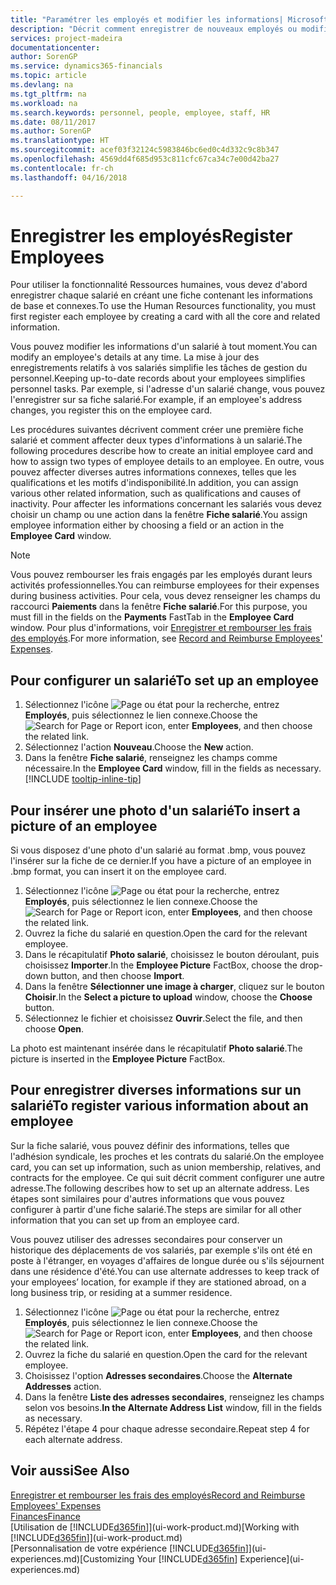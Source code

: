 ```yaml
---
title: "Paramétrer les employés et modifier les informations| Microsoft Docs"
description: "Décrit comment enregistrer de nouveaux employés ou modifier les informations concernant ceux existants."
services: project-madeira
documentationcenter: 
author: SorenGP
ms.service: dynamics365-financials
ms.topic: article
ms.devlang: na
ms.tgt_pltfrm: na
ms.workload: na
ms.search.keywords: personnel, people, employee, staff, HR
ms.date: 08/11/2017
ms.author: SorenGP
ms.translationtype: HT
ms.sourcegitcommit: acef03f32124c5983846bc6ed0c4d332c9c8b347
ms.openlocfilehash: 4569dd4f685d953c811cfc67ca34c7e00d42ba27
ms.contentlocale: fr-ch
ms.lasthandoff: 04/16/2018

---
```

# <a name="register-employees"></a><span data-ttu-id="1e310-103">Enregistrer les employés</span><span class="sxs-lookup"><span data-stu-id="1e310-103">Register Employees</span></span>
<span data-ttu-id="1e310-104">Pour utiliser la fonctionnalité Ressources humaines, vous devez d'abord enregistrer chaque salarié en créant une fiche contenant les informations de base et connexes.</span><span class="sxs-lookup"><span data-stu-id="1e310-104">To use the Human Resources functionality, you must first register each employee by creating a card with all the core and related information.</span></span>

<span data-ttu-id="1e310-105">Vous pouvez modifier les informations d'un salarié à tout moment.</span><span class="sxs-lookup"><span data-stu-id="1e310-105">You can modify an employee's details at any time.</span></span> <span data-ttu-id="1e310-106">La mise à jour des enregistrements relatifs à vos salariés simplifie les tâches de gestion du personnel.</span><span class="sxs-lookup"><span data-stu-id="1e310-106">Keeping up-to-date records about your employees simplifies personnel tasks.</span></span> <span data-ttu-id="1e310-107">Par exemple, si l'adresse d'un salarié change, vous pouvez l'enregistrer sur sa fiche salarié.</span><span class="sxs-lookup"><span data-stu-id="1e310-107">For example, if an employee's address changes, you register this on the employee card.</span></span>

<span data-ttu-id="1e310-108">Les procédures suivantes décrivent comment créer une première fiche salarié et comment affecter deux types d'informations à un salarié.</span><span class="sxs-lookup"><span data-stu-id="1e310-108">The following procedures describe how to create an initial employee card and how to assign two types of employee details to an employee.</span></span> <span data-ttu-id="1e310-109">En outre, vous pouvez affecter diverses autres informations connexes, telles que les qualifications et les motifs d'indisponibilité.</span><span class="sxs-lookup"><span data-stu-id="1e310-109">In addition, you can assign various other related information, such as qualifications and causes of inactivity.</span></span> <span data-ttu-id="1e310-110">Pour affecter les informations concernant les salariés vous devez choisir un champ ou une action dans la fenêtre **Fiche salarié**.</span><span class="sxs-lookup"><span data-stu-id="1e310-110">You assign employee information either by choosing a field or an action in the **Employee Card** window.</span></span>

> [!NOTE]  
> <span data-ttu-id="1e310-111">Vous pouvez rembourser les frais engagés par les employés durant leurs activités professionnelles.</span><span class="sxs-lookup"><span data-stu-id="1e310-111">You can reimburse employees for their expenses during business activities.</span></span> <span data-ttu-id="1e310-112">Pour cela, vous devez renseigner les champs du raccourci **Paiements** dans la fenêtre **Fiche salarié**.</span><span class="sxs-lookup"><span data-stu-id="1e310-112">For this purpose, you must fill in the fields on the **Payments** FastTab in the **Employee Card** window.</span></span> <span data-ttu-id="1e310-113">Pour plus d'informations, voir [Enregistrer et rembourser les frais des employés](finance-how-record-reimburse-employee-expenses.md).</span><span class="sxs-lookup"><span data-stu-id="1e310-113">For more information, see [Record and Reimburse Employees' Expenses](finance-how-record-reimburse-employee-expenses.md).</span></span>

## <a name="to-set-up-an-employee"></a><span data-ttu-id="1e310-114">Pour configurer un salarié</span><span class="sxs-lookup"><span data-stu-id="1e310-114">To set up an employee</span></span>
1. <span data-ttu-id="1e310-115">Sélectionnez l'icône ![Page ou état pour la recherche](media/ui-search/search_small.png "icône Page ou état pour la recherche"), entrez **Employés**, puis sélectionnez le lien connexe.</span><span class="sxs-lookup"><span data-stu-id="1e310-115">Choose the ![Search for Page or Report](media/ui-search/search_small.png "Search for Page or Report icon") icon, enter **Employees**, and then choose the related link.</span></span>
2. <span data-ttu-id="1e310-116">Sélectionnez l'action **Nouveau**.</span><span class="sxs-lookup"><span data-stu-id="1e310-116">Choose the **New** action.</span></span>
3. <span data-ttu-id="1e310-117">Dans la fenêtre **Fiche salarié**, renseignez les champs comme nécessaire.</span><span class="sxs-lookup"><span data-stu-id="1e310-117">In the **Employee Card** window, fill in the fields as necessary.</span></span> [!INCLUDE [tooltip-inline-tip](includes/tooltip-inline-tip_md.md)]

## <a name="to-insert-a-picture-of-an-employee"></a><span data-ttu-id="1e310-118">Pour insérer une photo d'un salarié</span><span class="sxs-lookup"><span data-stu-id="1e310-118">To insert a picture of an employee</span></span>
<span data-ttu-id="1e310-119">Si vous disposez d'une photo d'un salarié au format .bmp, vous pouvez l'insérer sur la fiche de ce dernier.</span><span class="sxs-lookup"><span data-stu-id="1e310-119">If you have a picture of an employee in .bmp format, you can insert it on the employee card.</span></span>

1. <span data-ttu-id="1e310-120">Sélectionnez l'icône ![Page ou état pour la recherche](media/ui-search/search_small.png "icône Page ou état pour la recherche"), entrez **Employés**, puis sélectionnez le lien connexe.</span><span class="sxs-lookup"><span data-stu-id="1e310-120">Choose the ![Search for Page or Report](media/ui-search/search_small.png "Search for Page or Report icon") icon, enter **Employees**, and then choose the related link.</span></span>
2. <span data-ttu-id="1e310-121">Ouvrez la fiche du salarié en question.</span><span class="sxs-lookup"><span data-stu-id="1e310-121">Open the card for the relevant employee.</span></span>
3. <span data-ttu-id="1e310-122">Dans le récapitulatif **Photo salarié**, choisissez le bouton déroulant, puis choisissez **Importer**.</span><span class="sxs-lookup"><span data-stu-id="1e310-122">In the **Employee Picture** FactBox, choose the drop-down button, and then choose **Import**.</span></span>
4. <span data-ttu-id="1e310-123">Dans la fenêtre **Sélectionner une image à charger**, cliquez sur le bouton **Choisir**.</span><span class="sxs-lookup"><span data-stu-id="1e310-123">In the **Select a picture to upload** window, choose the **Choose** button.</span></span>
5. <span data-ttu-id="1e310-124">Sélectionnez le fichier et choisissez **Ouvrir**.</span><span class="sxs-lookup"><span data-stu-id="1e310-124">Select the file, and then choose **Open**.</span></span>

<span data-ttu-id="1e310-125">La photo est maintenant insérée dans le récapitulatif **Photo salarié**.</span><span class="sxs-lookup"><span data-stu-id="1e310-125">The picture is inserted in the **Employee Picture** FactBox.</span></span>

## <a name="to-register-various-information-about-an-employee"></a><span data-ttu-id="1e310-126">Pour enregistrer diverses informations sur un salarié</span><span class="sxs-lookup"><span data-stu-id="1e310-126">To register various information about an employee</span></span>
<span data-ttu-id="1e310-127">Sur la fiche salarié, vous pouvez définir des informations, telles que l'adhésion syndicale, les proches et les contrats du salarié.</span><span class="sxs-lookup"><span data-stu-id="1e310-127">On the employee card, you can set up information, such as union membership, relatives, and contracts for the employee.</span></span> <span data-ttu-id="1e310-128">Ce qui suit décrit comment configurer une autre adresse.</span><span class="sxs-lookup"><span data-stu-id="1e310-128">The following describes how to set up an alternate address.</span></span> <span data-ttu-id="1e310-129">Les étapes sont similaires pour d'autres informations que vous pouvez configurer à partir d'une fiche salarié.</span><span class="sxs-lookup"><span data-stu-id="1e310-129">The steps are similar for all other information that you can set up from an employee card.</span></span>

<span data-ttu-id="1e310-130">Vous pouvez utiliser des adresses secondaires pour conserver un historique des déplacements de vos salariés, par exemple s'ils ont été en poste à l'étranger, en voyages d'affaires de longue durée ou s'ils séjournent dans une résidence d'été.</span><span class="sxs-lookup"><span data-stu-id="1e310-130">You can use alternate addresses to keep track of your employees’ location, for example if they are stationed abroad, on a long business trip, or residing at a summer residence.</span></span>

1. <span data-ttu-id="1e310-131">Sélectionnez l'icône ![Page ou état pour la recherche](media/ui-search/search_small.png "icône Page ou état pour la recherche"), entrez **Employés**, puis sélectionnez le lien connexe.</span><span class="sxs-lookup"><span data-stu-id="1e310-131">Choose the ![Search for Page or Report](media/ui-search/search_small.png "Search for Page or Report icon") icon, enter **Employees**, and then choose the related link.</span></span>
2. <span data-ttu-id="1e310-132">Ouvrez la fiche du salarié en question.</span><span class="sxs-lookup"><span data-stu-id="1e310-132">Open the card for the relevant employee.</span></span>
3. <span data-ttu-id="1e310-133">Choisissez l'option **Adresses secondaires**.</span><span class="sxs-lookup"><span data-stu-id="1e310-133">Choose the **Alternate Addresses** action.</span></span>
4. <span data-ttu-id="1e310-134">Dans la fenêtre **Liste des adresses secondaires**, renseignez les champs selon vos besoins.</span><span class="sxs-lookup"><span data-stu-id="1e310-134">**In the Alternate Address List** window, fill in the fields as necessary.</span></span>
5. <span data-ttu-id="1e310-135">Répétez l'étape 4 pour chaque adresse secondaire.</span><span class="sxs-lookup"><span data-stu-id="1e310-135">Repeat step 4 for each alternate address.</span></span>

## <a name="see-also"></a><span data-ttu-id="1e310-136">Voir aussi</span><span class="sxs-lookup"><span data-stu-id="1e310-136">See Also</span></span>
[<span data-ttu-id="1e310-137">Enregistrer et rembourser les frais des employés</span><span class="sxs-lookup"><span data-stu-id="1e310-137">Record and Reimburse Employees' Expenses</span></span>](finance-how-record-reimburse-employee-expenses.md)  
[<span data-ttu-id="1e310-138">Finances</span><span class="sxs-lookup"><span data-stu-id="1e310-138">Finance</span></span>](finance.md)  
<span data-ttu-id="1e310-139">[Utilisation de [!INCLUDE[d365fin](includes/d365fin_md.md)]](ui-work-product.md)</span><span class="sxs-lookup"><span data-stu-id="1e310-139">[Working with [!INCLUDE[d365fin](includes/d365fin_md.md)]](ui-work-product.md)</span></span>  
<span data-ttu-id="1e310-140">[Personnalisation de votre expérience [!INCLUDE[d365fin](includes/d365fin_md.md)]](ui-experiences.md)</span><span class="sxs-lookup"><span data-stu-id="1e310-140">[Customizing Your [!INCLUDE[d365fin](includes/d365fin_md.md)] Experience](ui-experiences.md)</span></span>

